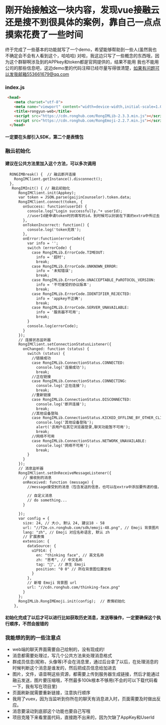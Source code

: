 # 刚开始接触这一块内容，发现vue接融云还是搜不到很具体的案例，靠自己一点点摸索花费了一些时间
终于完成了一些基本的功能就写了一个demo，希望能够帮助到一些人(虽然我也不确定会不会有人看到这个，哈哈哈)
对啦，我这边只写了一些概念的东西哦，因为这个群聊啊涉及到的APPkey和token都是官网提供的，结果不能用
我也不能用公司的那些信息吧，这边demo里的代码注释已经尽量写得很清楚，如果有问题可以发我邮箱553661679@qq.com


### index.js

``` html
 <head>
    <meta charset="utf-8">
    <meta name="viewport" content="width=device-width,initial-scale=1.0">
    <title>rongyun-web</title>
    <script src="https://cdn.ronghub.com/RongIMLib-2.3.3.min.js"></script>
    <script src="https://cdn.ronghub.com/RongEmoji-2.2.7.min.js"></script>
  </head>
```
#### 一定要在头部引入SDK，第二个是表情包

### 融云初始化

#### 建议在公共方法里加入这个方法，可以多次调用

``` html
  RONGIMBreak() {  // 融云断开连接
    RongIMClient.getInstance().disconnect();
  },
   RongIMInit() { // 融云初始化
      RongIMClient.init(Appkey);
      var token = JSON.parse(gaijinCounselor).token.data;
      RongIMClient.connect(token, {
        onSuccess: function(userId) {
          console.log("Login successfully."+ userId);
          //userId是申请token时的填写的id，到时候可以封装在下面的extra中传过去
        },
        onTokenIncorrect: function() {
          console.log('token无效');
        },
        onError:function(errorCode){
          var info = '';
          switch (errorCode) {
            case RongIMLib.ErrorCode.TIMEOUT:
              info = '超时';
              break;
            case RongIMLib.ErrorCode.UNKNOWN_ERROR:
              info = '未知错误';
              break;
            case RongIMLib.ErrorCode.UNACCEPTABLE_PaROTOCOL_VERSION:
              info = '不可接受的协议版本';
              break;
            case RongIMLib.ErrorCode.IDENTIFIER_REJECTED:
              info = 'appkey不正确';
              break;
            case RongIMLib.ErrorCode.SERVER_UNAVAILABLE:
              info = '服务器不可用';
              break;
          }
          console.log(errorCode);
        }
      });
      // 连接状态监听器
      RongIMClient.setConnectionStatusListener({
        onChanged: function (status) {
          switch (status) {
            //链接成功
            case RongIMLib.ConnectionStatus.CONNECTED:
              console.log('连接成功');
              break;
            //正在链接
            case RongIMLib.ConnectionStatus.CONNECTING:
              console.log('正在连接');
              break;
            //重新链接
            case RongIMLib.ConnectionStatus.DISCONNECTED:
              console.log('断开连接');
              break;
            //其他设备登陆
            case RongIMLib.ConnectionStatus.KICKED_OFFLINE_BY_OTHER_CLIENT:
              console.log('其他设备登陆');
              alert('该用户在其它浏览器登录,聊天功能暂不可用');
              break;
            //网络不可用
            case RongIMLib.ConnectionStatus.NETWORK_UNAVAILABLE:
              console.log('网络不可用');
              break;
          }
        }
      });
      // 消息监听器
      RongIMClient.setOnReceiveMessageListener({
        // 接收到的消息
        onReceived: function (message) {
          //message接受到的消息（包含发送的信息，也可以在extra中添加要传递的值，如：时间等）

          // 自定义消息
          // do something...
        }

      });
      var config = {
        size: 24, // 大小, 默认 24, 建议18 - 58
        url: "//f2e.cn.ronghub.com/sdk/emoji-48.png", // Emoji 背景图片
        lang: "zh", // Emoji 对应名称语言, 默认 zh
        // 扩展表情
        extension: {
          dataSource: {
            u1F914: {
              en: "thinking face", // 英文名称
              zh: "思考", // 中文名称
              tag: "🤔", // 原生 Emoji
              position: "0 0" // 所在背景图位置坐标
            }
          },
          // 新增 Emoji 背景图 url
          url: "//cdn.ronghub.com/thinking-face.png"
        }
      };
      RongIMLib.RongIMEmoji.init(config);  // 表情初始化
    },
```

#### 初始化完成了以后才可以进行比如获取历史消息，发送等操作，一定要确保这个执行顺序，不然会报错的

### 我能想的到的一些注意点

- web端的聊天界面需要自己绘制的，没有现成的!
- 消息都需要处理过，写几个公共方法来处理消息格式
- 群成员信息(昵称，头像等)不会在消息里，通过后台拿了以后，在处理消息的时候判断这个消息是谁发的，然后把成员信息给加进去
- 图片，文件，语音啊这些资源，都需要上传到服务器生成链接，然后才能通过融云发送，图片要压缩哦，不然最多100k根本不够用(不会的可以下载代码看一下，我有写在项目里)
- 页面刷新就需要重新链接，注意执行顺序
- 我用了vuex，因为当监听到你所在的聊天有消息进入时，页面需要及时做出反应。
- 消息要滚动到底部这个功能也要自己写哦
- 项目克隆下来看里面代码，直接跑不出来的，因为欠缺了AppKey和UserId
